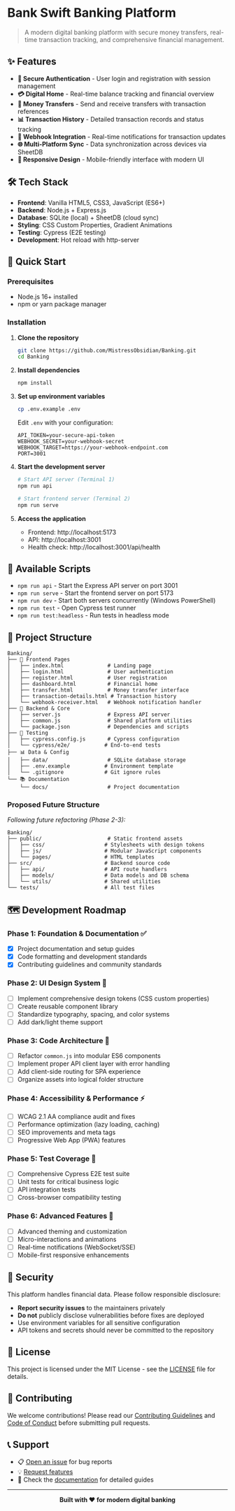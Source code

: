 # Bank Swift Banking Platform

> A modern digital banking platform with secure money transfers, real-time transaction tracking, and comprehensive financial management.

## ✨ Features

- **🔐 Secure Authentication** - User login and registration with session management
- **💳 Digital Home** - Real-time balance tracking and financial overview
- **💸 Money Transfers** - Send and receive transfers with transaction references
- **📊 Transaction History** - Detailed transaction records and status tracking
- **🔔 Webhook Integration** - Real-time notifications for transaction updates
- **🌐 Multi-Platform Sync** - Data synchronization across devices via SheetDB
- **📱 Responsive Design** - Mobile-friendly interface with modern UI

## 🛠️ Tech Stack

- **Frontend**: Vanilla HTML5, CSS3, JavaScript (ES6+)
- **Backend**: Node.js + Express.js
- **Database**: SQLite (local) + SheetDB (cloud sync)
- **Styling**: CSS Custom Properties, Gradient Animations
- **Testing**: Cypress (E2E testing)
- **Development**: Hot reload with http-server

## 🚀 Quick Start

### Prerequisites

- Node.js 16+ installed
- npm or yarn package manager

### Installation

1. **Clone the repository**
   ```bash
   git clone https://github.com/MistressObsidian/Banking.git
   cd Banking
   ```

2. **Install dependencies**
   ```bash
   npm install
   ```

3. **Set up environment variables**
   ```bash
   cp .env.example .env
   ```
   Edit `.env` with your configuration:
   ```env
   API_TOKEN=your-secure-api-token
   WEBHOOK_SECRET=your-webhook-secret
   WEBHOOK_TARGET=https://your-webhook-endpoint.com
   PORT=3001
   ```

4. **Start the development server**
   ```bash
   # Start API server (Terminal 1)
   npm run api
   
   # Start frontend server (Terminal 2) 
   npm run serve
   ```

5. **Access the application**
   - Frontend: http://localhost:5173
   - API: http://localhost:3001
   - Health check: http://localhost:3001/api/health

## 📜 Available Scripts

- `npm run api` - Start the Express API server on port 3001
- `npm run serve` - Start the frontend server on port 5173  
- `npm run dev` - Start both servers concurrently (Windows PowerShell)
- `npm run test` - Open Cypress test runner
- `npm run test:headless` - Run tests in headless mode

## 📁 Project Structure

```
Banking/
├── 📄 Frontend Pages
│   ├── index.html              # Landing page
│   ├── login.html              # User authentication
│   ├── register.html           # User registration
│   ├── dashboard.html          # Financial home
│   ├── transfer.html           # Money transfer interface
│   ├── transaction-details.html # Transaction history
│   └── webhook-receiver.html   # Webhook notification handler
├── 🚀 Backend & Core
│   ├── server.js               # Express API server
│   ├── common.js               # Shared platform utilities
│   └── package.json            # Dependencies and scripts
├── 🧪 Testing
│   ├── cypress.config.js       # Cypress configuration
│   └── cypress/e2e/           # End-to-end tests
├── 📊 Data & Config
│   ├── data/                   # SQLite database storage
│   ├── .env.example           # Environment template
│   └── .gitignore             # Git ignore rules
└── 📚 Documentation
    └── docs/                   # Project documentation
```

### Proposed Future Structure
*Following future refactoring (Phase 2-3):*

```
Banking/
├── public/                     # Static frontend assets
│   ├── css/                   # Stylesheets with design tokens
│   ├── js/                    # Modular JavaScript components  
│   └── pages/                 # HTML templates
├── src/                       # Backend source code
│   ├── api/                   # API route handlers
│   ├── models/                # Data models and DB schema
│   └── utils/                 # Shared utilities
└── tests/                     # All test files
```

## 🗺️ Development Roadmap

### Phase 1: Foundation & Documentation ✅
- [x] Project documentation and setup guides
- [x] Code formatting and development standards
- [x] Contributing guidelines and community standards

### Phase 2: UI Design System 🚧
- [ ] Implement comprehensive design tokens (CSS custom properties)
- [ ] Create reusable component library
- [ ] Standardize typography, spacing, and color systems
- [ ] Add dark/light theme support

### Phase 3: Code Architecture 🔄
- [ ] Refactor `common.js` into modular ES6 components
- [ ] Implement proper API client layer with error handling
- [ ] Add client-side routing for SPA experience
- [ ] Organize assets into logical folder structure

### Phase 4: Accessibility & Performance ⚡
- [ ] WCAG 2.1 AA compliance audit and fixes
- [ ] Performance optimization (lazy loading, caching)
- [ ] SEO improvements and meta tags
- [ ] Progressive Web App (PWA) features

### Phase 5: Test Coverage 🧪
- [ ] Comprehensive Cypress E2E test suite
- [ ] Unit tests for critical business logic
- [ ] API integration tests
- [ ] Cross-browser compatibility testing

### Phase 6: Advanced Features 🚀
- [ ] Advanced theming and customization
- [ ] Micro-interactions and animations
- [ ] Real-time notifications (WebSocket/SSE)
- [ ] Mobile-first responsive enhancements

## 🔐 Security

This platform handles financial data. Please follow responsible disclosure:

- **Report security issues** to the maintainers privately
- **Do not** publicly disclose vulnerabilities before fixes are deployed
- Use environment variables for all sensitive configuration
- API tokens and secrets should never be committed to the repository

## 📄 License

This project is licensed under the MIT License - see the [LICENSE](LICENSE) file for details.

## 🤝 Contributing

We welcome contributions! Please read our [Contributing Guidelines](CONTRIBUTING.md) and [Code of Conduct](CODE_OF_CONDUCT.md) before submitting pull requests.

## 📞 Support

- 📋 [Open an issue](https://github.com/MistressObsidian/Banking/issues) for bug reports
- 💡 [Request features](https://github.com/MistressObsidian/Banking/issues/new?template=feature_request.md)
- 📖 Check the [documentation](docs/) for detailed guides

---

<p align="center">
  <strong>Built with ❤️ for modern digital banking</strong>
</p>